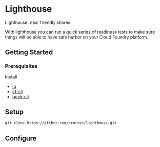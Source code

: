 # Lighthouse

Lighthouse: near friendly shores.

With lighthouse you can run a quick series of readiness tests to make sure things will be able to have safe harbor on your Cloud Foundry platform.

## Getting Started

### Prerequisites

Install 

* [jq](https://stedolan.github.io/jq/download/)
* [cf-cli](https://docs.cloudfoundry.org/cf-cli/install-go-cli.html)
* [bosh-cli](https://bosh.io/docs/cli-v2-install/)

## Setup

```bash
git clone https://github.com/krutten/lighthouse.git
```

## Configure

